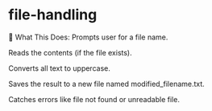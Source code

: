 # file-handling
🧠 What This Does:
Prompts user for a file name.

Reads the contents (if the file exists).

Converts all text to uppercase.

Saves the result to a new file named modified_filename.txt.

Catches errors like file not found or unreadable file.
